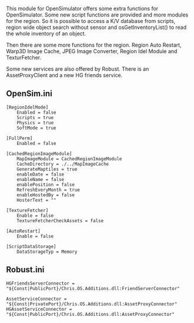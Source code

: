 This module for OpenSimulator offers some extra functions for OpenSimulator. Some new script functions are provided and more modules for the region. So it is possible to access a K/V database from scripts, region wide object search without sensor and osGetInventoryList() to read the whole inventory of an object.

Then there are some more functions for the region. Region Auto Restart, Warp3D Image Cache, JPEG Image Converter, Region Idel Module and TexturFetcher.

Some new services are also offered by Robust. There is an AssetProxyClient and a new HG friends service.

## OpenSim.ini

    [RegionIdelMode]
        Enabled = false
        Scripts = true
        Physics = true
        SoftMode = true
    
    [FullPerm]
        Enabled = false
    
    [CachedRegionImageModule]
        MapImageModule = CachedRegionImageModule
        CacheDirectory = ./../MapImageCache
        GenerateMaptiles = true
        enableDate = false
        enableName = false
        enablePosition = false
        RefreshEveryMonth = true
        enableHostedBy = false
        HosterText = ""
    
    [TextureFetcher]
        Enable = false
        TextureFetcherCheckAssets = false
    
    [AutoRestart]
        Enable = false

    [ScriptDataStorage]
        DataStorageTyp = Memory

## Robust.ini

    HGFriendsServerConnector = "${Const|PublicPort}/Chris.OS.Additions.dll:FriendServerConnector"

    AssetServiceConnector = "${Const|PrivatePort}/Chris.OS.Additions.dll:AssetProxyConnector"
    HGAssetServiceConnector = "${Const|PublicPort}/Chris.OS.Additions.dll:AssetProxyConnector"
